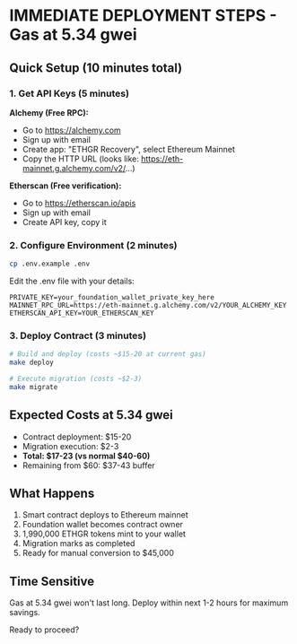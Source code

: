 # IMMEDIATE DEPLOYMENT STEPS - Gas at 5.34 gwei

## Quick Setup (10 minutes total)

### 1. Get API Keys (5 minutes)

**Alchemy (Free RPC):**
- Go to https://alchemy.com
- Sign up with email
- Create app: "ETHGR Recovery", select Ethereum Mainnet
- Copy the HTTP URL (looks like: https://eth-mainnet.g.alchemy.com/v2/...)

**Etherscan (Free verification):**
- Go to https://etherscan.io/apis  
- Sign up with email
- Create API key, copy it

### 2. Configure Environment (2 minutes)
```bash
cp .env.example .env
```

Edit the .env file with your details:
```
PRIVATE_KEY=your_foundation_wallet_private_key_here
MAINNET_RPC_URL=https://eth-mainnet.g.alchemy.com/v2/YOUR_ALCHEMY_KEY
ETHERSCAN_API_KEY=YOUR_ETHERSCAN_KEY
```

### 3. Deploy Contract (3 minutes)
```bash
# Build and deploy (costs ~$15-20 at current gas)
make deploy

# Execute migration (costs ~$2-3)  
make migrate
```

## Expected Costs at 5.34 gwei
- Contract deployment: $15-20
- Migration execution: $2-3
- **Total: $17-23 (vs normal $40-60)**
- Remaining from $60: $37-43 buffer

## What Happens
1. Smart contract deploys to Ethereum mainnet
2. Foundation wallet becomes contract owner
3. 1,990,000 ETHGR tokens mint to your wallet
4. Migration marks as completed
5. Ready for manual conversion to $45,000

## Time Sensitive
Gas at 5.34 gwei won't last long. Deploy within next 1-2 hours for maximum savings.

Ready to proceed?